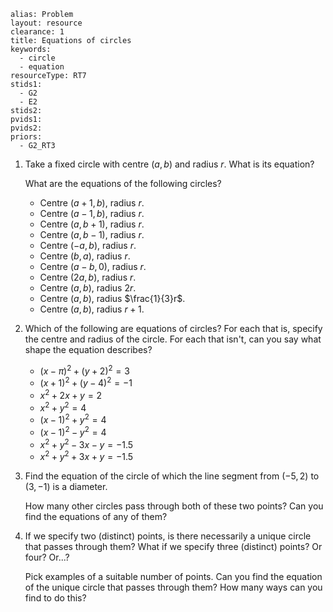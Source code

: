 ````
alias: Problem
layout: resource
clearance: 1
title: Equations of circles
keywords:
  - circle
  - equation
resourceType: RT7
stids1:
  - G2
  - E2
stids2:
pvids1:
pvids2:
priors:
  - G2_RT3

````

1. Take a fixed circle with centre $(a,b)$ and radius $r$.  What is its equation?

    What are the equations of the following circles?

    - Centre $(a+1,b)$, radius $r$.
    - Centre $(a-1,b)$, radius $r$.
    - Centre $(a,b+1)$, radius $r$.
    - Centre $(a,b-1)$, radius $r$.
    - Centre $(-a,b)$, radius $r$.
    - Centre $(b,a)$, radius $r$.
    - Centre $(a-b,0)$, radius $r$.
    - Centre $(2a,b)$, radius $r$.
    - Centre $(a,b)$, radius $2r$.
    - Centre $(a,b)$, radius $\frac{1}{3}r$.
    - Centre $(a,b)$, radius $r+1$.

2. Which of the following are equations of circles?  For each that is, specify the centre and radius of the circle.  For each that isn't, can you say what shape the equation describes?
    - $(x - \pi)^2 + (y + 2)^2 = 3$
    - $(x + 1)^2 + (y - 4)^2 = -1$
    - $x^2 + 2x + y = 2$
    - $x^2 + y^2 = 4$
    - $(x - 1)^2 + y^2 = 4$
    - $(x - 1)^2 - y^2 = 4$
    - $x^2 + y^2 - 3x - y = -1.5$
    - $x^2 + y^2 + 3x + y = -1.5$

3. Find the equation of the circle of which the line segment from $(-5, 2)$ to $(3, -1)$ is a diameter.

    How many other circles pass through both of these two points?  Can you find the equations of any of them?

4. If we specify two (distinct) points, is there necessarily a unique circle that passes through them?  What if we specify three (distinct) points?  Or four?  Or...?

    Pick examples of a suitable number of points.  Can you find the equation of the unique circle that passes through them?  How many ways can you find to do this?

